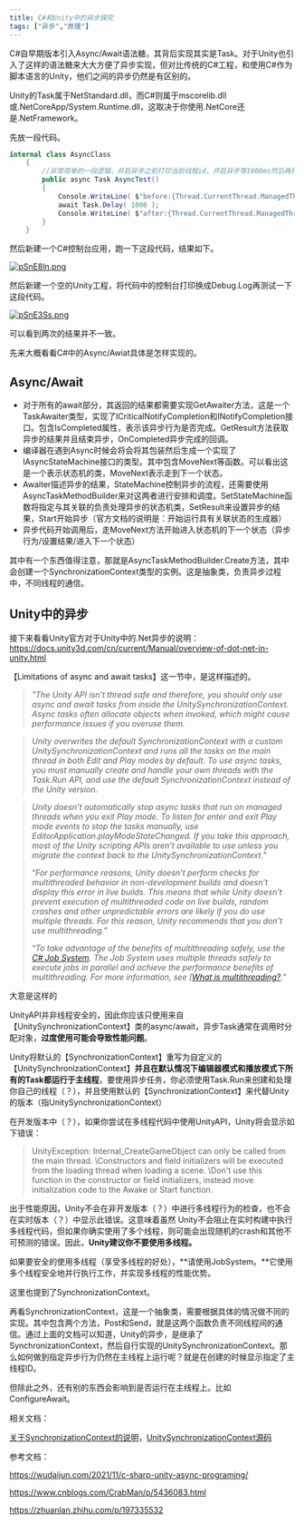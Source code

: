 ```yaml
---
title: C#和Unity中的异步探究
tags: ["异步","原理"]
---
```


C#自早期版本引入Async/Await语法糖，其背后实现其实是Task。对于Unity也引入了这样的语法糖来大大方便了异步实现，但对比传统的C#工程，和使用C#作为脚本语言的Unity，他们之间的异步仍然是有区别的。

Unity的Task属于NetStandard.dll，而C#则属于mscorelib.dll或.NetCoreApp/System.Runtime.dll，这取决于你使用.NetCore还是.NetFramework。

先放一段代码。

```c#
internal class AsyncClass
    {
    	//非常简单的一段逻辑，开启异步之前打印当前线程id，开启异步等1000ms然后再打印当前线程ID
        public async Task AsyncTest()
        {
            Console.WriteLine( $"before:{Thread.CurrentThread.ManagedThreadId}" );
            await Task.Delay( 1000 );
            Console.WriteLine( $"after:{Thread.CurrentThread.ManagedThreadId}" );
        }
    }
```

然后新建一个C#控制台应用，跑一下这段代码，结果如下。

[![pSnE8ln.png](https://s1.ax1x.com/2023/01/11/pSnE8ln.png)](https://imgse.com/i/pSnE8ln)

然后新建一个空的Unity工程，将代码中的控制台打印换成Debug.Log再测试一下这段代码。

[![pSnE3Ss.png](https://s1.ax1x.com/2023/01/11/pSnE3Ss.png)](https://imgse.com/i/pSnE3Ss)

可以看到两次的结果并不一致。

先来大概看看C#中的Async/Awiat具体是怎样实现的。

## Async/Await

- 对于所有的await部分，其返回的结果都需要实现GetAwaiter方法，这是一个TaskAwaiter类型，实现了ICriticalNotifyCompletion和INotifyCompletion接口。包含IsCompleted属性，表示该异步行为是否完成。GetResult方法获取异步的结果并且结束异步，OnCompleted异步完成的回调。
- 编译器在遇到Async时候会将会将其包装然后生成一个实现了IAsyncStateMachine接口的类型。其中包含MoveNext等函数。可以看出这是一个表示状态机的类，MoveNext表示走到下一个状态。
- Awaiter描述异步的结果，StateMachine控制异步的流程，还需要使用AsyncTaskMethodBuilder来对这两者进行安排和调度。SetStateMachine函数将指定与其关联的负责处理异步的状态机类，SetResult来设置异步的结果，Start开始异步（官方文档的说明是：开始运行具有关联状态的生成器）
- 异步代码开始调用后，走MoveNext方法开始进入状态机的下一个状态（异步行为/设置结果/进入下一个状态）

其中有一个东西值得注意，那就是AsyncTaskMethodBuilder.Create方法，其中会创建一个SynchronizationContext类型的实例。这是抽象类，负责异步过程中，不同线程的通信。

## Unity中的异步

接下来看看Unity官方对于Unity中的.Net异步的说明：https://docs.unity3d.com/cn/current/Manual/overview-of-dot-net-in-unity.html

【Limitations of async and await tasks】这一节中，是这样描述的。

> *"The Unity API isn’t thread safe and therefore, you should only use async and await tasks from inside the UnitySynchronizationContext. Async tasks often allocate objects when invoked, which might cause performance issues if you overuse them.*

> *Unity overwrites the default SynchronizationContext with a custom UnitySynchronizationContext and runs all the tasks on the main thread in both Edit and Play modes by default. To use async tasks, you must manually create and handle your own threads with the Task.Run API, and use the default SynchronizationContext instead of the Unity version.*

> *Unity doesn’t automatically stop async tasks that run on managed threads when you exit Play mode. To listen for enter and exit Play mode events to stop the tasks manually, use EditorApplication.playModeStateChanged. If you take this approach, most of the Unity scripting APIs aren’t available to use unless you migrate the context back to the UnitySynchronizationContext.*"
>
> “*For performance reasons, Unity doesn’t perform checks for multithreaded behavior in non-development builds and doesn’t display this error in live builds. This means that while Unity doesn’t prevent execution of multithreaded code on live builds, random crashes and other unpredictable errors are likely if you do use multiple threads. For this reason, Unity recommends that you don’t use multithreading.*”
>
> “*To take advantage of the benefits of multithreading safely, use the [C# Job System](https://docs.unity3d.com/cn/current/Manual/JobSystem.html). The Job System uses multiple threads safely to execute jobs in parallel and achieve the performance benefits of multithreading. For more information, see [[What is multithreading?](https://docs.unity3d.com/cn/current/Manual/JobSystemMultithreading.html).*”

大意是这样的

UnityAPI并非线程安全的，因此你应该只使用来自 【UnitySynchronizationContext】类的async/await，异步Task通常在调用时分配对象，**过度使用可能会导致性能问题**。

Unity将默认的【SynchronizationContext】重写为自定义的【UnitySynchronizationContext】**并且在默认情况下编辑器模式和播放模式下所有的Task都运行于主线程**，要使用异步任务，你必须使用Task.Run来创建和处理你自己的线程（？），并且使用默认的【SynchronizationContext】来代替Unity的版本（指UnitySynchronizationContext）

在开发版本中（？），如果你尝试在多线程代码中使用UnityAPI，Unity将会显示如下错误：

> UnityException: Internal_CreateGameObject can only be called from the main thread. \Constructors and field initializers will be executed from the loading thread when loading a scene. \Don't use this function in the constructor or field initializers, instead move initialization code to the Awake or Start function.

出于性能原因，Unity不会在非开发版本（？）中进行多线程行为的检查，也不会在实时版本（？）中显示此错误。这意味着虽然 Unity不会阻止在实时构建中执行多线程代码，但如果你确实使用了多个线程，则可能会出现随机的crash和其他不可预测的错误。因此，**Unity建议你不要使用多线程。**

如果要安全的使用多线程（享受多线程的好处），**请使用JobSystem。**它使用多个线程安全地并行执行工作，并实现多线程的性能优势。

这里也提到了SynchronizationContext。

再看SynchronizationContext，这是一个抽象类，需要根据具体的情况做不同的实现。其中包含两个方法，Post和Send，就是这两个函数负责不同线程间的通信。通过上面的文档可以知道，Unity的异步，是继承了SynchronizationContext，然后自行实现的UnitySynchronizationContext。那么如何做到指定异步行为仍然在主线程上运行呢？就是在创建的时候显示指定了主线程ID。

但除此之外，还有别的东西会影响到是否运行在主线程上。比如ConfigureAwait。

相关文档：

[关于SynchronizationContext的说明](https://learn.microsoft.com/zh-cn/archive/msdn-magazine/2011/february/msdn-magazine-parallel-computing-it-s-all-about-the-synchronizationcontext)，[UnitySynchronizationContext源码](https://github.com/Unity-Technologies/UnityCsReference/blob/master/Runtime/Export/Scripting/UnitySynchronizationContext.cs)

参考文档：

https://wudaijun.com/2021/11/c-sharp-unity-async-programing/

https://www.cnblogs.com/CrabMan/p/5436083.html

https://zhuanlan.zhihu.com/p/197335532



